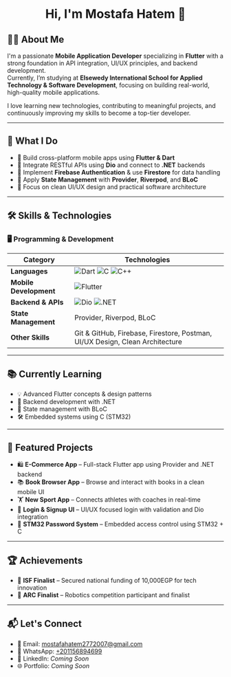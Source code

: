 <h1 align="center">Hi, I'm Mostafa Hatem 👋</h1>

## 👨‍💻 About Me

I'm a passionate **Mobile Application Developer** specializing in **Flutter** with a strong foundation in API integration, UI/UX principles, and backend development.  
Currently, I’m studying at **Elsewedy International School for Applied Technology & Software Development**, focusing on building real-world, high-quality mobile applications.

I love learning new technologies, contributing to meaningful projects, and continuously improving my skills to become a top-tier developer.

---

## 💼 What I Do

- 📱 Build cross-platform mobile apps using **Flutter & Dart**
- 🔁 Integrate RESTful APIs using **Dio** and connect to **.NET** backends
- 🔐 Implement **Firebase Authentication** & use **Firestore** for data handling
- 🧠 Apply **State Management** with **Provider**, **Riverpod**, and **BLoC**
- 🎨 Focus on clean UI/UX design and practical software architecture

---

## 🛠️ Skills & Technologies

### 🖥️ Programming & Development

| **Category**        | **Technologies** |
|---------------------|------------------|
| **Languages**        | ![Dart](https://img.shields.io/badge/Dart-0175C2?style=flat&logo=dart&logoColor=white) ![C](https://img.shields.io/badge/C-00599C?style=flat&logo=c&logoColor=white) ![C++](https://img.shields.io/badge/C++-00599C?style=flat&logo=cplusplus&logoColor=white) |
| **Mobile Development** | ![Flutter](https://img.shields.io/badge/Flutter-02569B?style=flat&logo=flutter&logoColor=white) |
| **Backend & APIs** | ![Dio](https://img.shields.io/badge/Dio-02569B?style=flat&logo=axios&logoColor=white) ![.NET](https://img.shields.io/badge/.NET-512BD4?style=flat&logo=dotnet&logoColor=white) |
| **State Management** | Provider, Riverpod, BLoC |
| **Other Skills** | Git & GitHub, Firebase, Firestore, Postman, UI/UX Design, Clean Architecture |

---

## 📚 Currently Learning

- 💡 Advanced Flutter concepts & design patterns
- 🧱 Backend development with .NET
- 🧠 State management with BLoC
- 🛠 Embedded systems using C (STM32)

---

## 🚀 Featured Projects

- 🛍 **E-Commerce App** – Full-stack Flutter app using Provider and .NET backend  
- 📚 **Book Browser App** – Browse and interact with books in a clean mobile UI  
- 🏋️ **New Sport App** – Connects athletes with coaches in real-time  
- 🔐 **Login & Signup UI** – UI/UX focused login with validation and Dio integration  
- 🔢 **STM32 Password System** – Embedded access control using STM32 + C

---

## 🏆 Achievements

- 🥇 **ISF Finalist** – Secured national funding of 10,000EGP for tech innovation  
- 🤖 **ARC Finalist** – Robotics competition participant and finalist

---

## 📬 Let's Connect

- 📧 Email: [mostafahatem2772007@gmail.com](mailto:mostafahatem2772007@gmail.com)  
- 📱 WhatsApp: [+201156894699](https://wa.me/201156894699)  
- 💼 LinkedIn: *Coming Soon*  
- 🌐 Portfolio: *Coming Soon*
